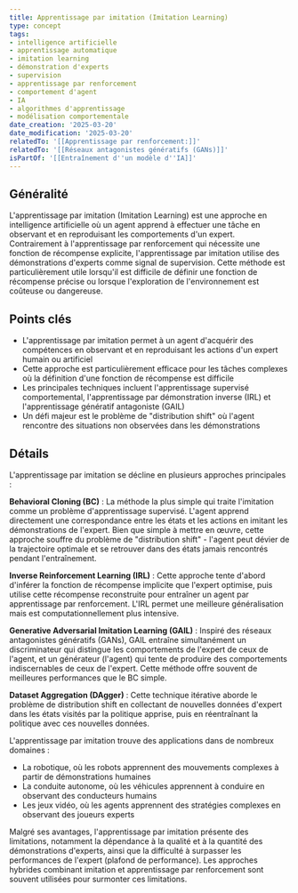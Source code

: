 ```yaml
---
title: Apprentissage par imitation (Imitation Learning)
type: concept
tags:
- intelligence artificielle
- apprentissage automatique
- imitation learning
- démonstration d'experts
- supervision
- apprentissage par renforcement
- comportement d'agent
- IA
- algorithmes d'apprentissage
- modélisation comportementale
date_creation: '2025-03-20'
date_modification: '2025-03-20'
relatedTo: '[[Apprentissage par renforcement:]]'
relatedTo: '[[Réseaux antagonistes génératifs (GANs)]]'
isPartOf: '[[Entraînement d''un modèle d''IA]]'
---
```


## Généralité

L'apprentissage par imitation (Imitation Learning) est une approche en intelligence artificielle où un agent apprend à effectuer une tâche en observant et en reproduisant les comportements d'un expert. Contrairement à l'apprentissage par renforcement qui nécessite une fonction de récompense explicite, l'apprentissage par imitation utilise des démonstrations d'experts comme signal de supervision. Cette méthode est particulièrement utile lorsqu'il est difficile de définir une fonction de récompense précise ou lorsque l'exploration de l'environnement est coûteuse ou dangereuse.

## Points clés

- L'apprentissage par imitation permet à un agent d'acquérir des compétences en observant et en reproduisant les actions d'un expert humain ou artificiel
- Cette approche est particulièrement efficace pour les tâches complexes où la définition d'une fonction de récompense est difficile
- Les principales techniques incluent l'apprentissage supervisé comportemental, l'apprentissage par démonstration inverse (IRL) et l'apprentissage génératif antagoniste (GAIL)
- Un défi majeur est le problème de "distribution shift" où l'agent rencontre des situations non observées dans les démonstrations

## Détails

L'apprentissage par imitation se décline en plusieurs approches principales :

**Behavioral Cloning (BC)** : La méthode la plus simple qui traite l'imitation comme un problème d'apprentissage supervisé. L'agent apprend directement une correspondance entre les états et les actions en imitant les démonstrations de l'expert. Bien que simple à mettre en œuvre, cette approche souffre du problème de "distribution shift" - l'agent peut dévier de la trajectoire optimale et se retrouver dans des états jamais rencontrés pendant l'entraînement.

**Inverse Reinforcement Learning (IRL)** : Cette approche tente d'abord d'inférer la fonction de récompense implicite que l'expert optimise, puis utilise cette récompense reconstruite pour entraîner un agent par apprentissage par renforcement. L'IRL permet une meilleure généralisation mais est computationnellement plus intensive.

**Generative Adversarial Imitation Learning (GAIL)** : Inspiré des réseaux antagonistes génératifs (GANs), GAIL entraîne simultanément un discriminateur qui distingue les comportements de l'expert de ceux de l'agent, et un générateur (l'agent) qui tente de produire des comportements indiscernables de ceux de l'expert. Cette méthode offre souvent de meilleures performances que le BC simple.

**Dataset Aggregation (DAgger)** : Cette technique itérative aborde le problème de distribution shift en collectant de nouvelles données d'expert dans les états visités par la politique apprise, puis en réentraînant la politique avec ces nouvelles données.

L'apprentissage par imitation trouve des applications dans de nombreux domaines :
- La robotique, où les robots apprennent des mouvements complexes à partir de démonstrations humaines
- La conduite autonome, où les véhicules apprennent à conduire en observant des conducteurs humains
- Les jeux vidéo, où les agents apprennent des stratégies complexes en observant des joueurs experts

Malgré ses avantages, l'apprentissage par imitation présente des limitations, notamment la dépendance à la qualité et à la quantité des démonstrations d'experts, ainsi que la difficulté à surpasser les performances de l'expert (plafond de performance). Les approches hybrides combinant imitation et apprentissage par renforcement sont souvent utilisées pour surmonter ces limitations.